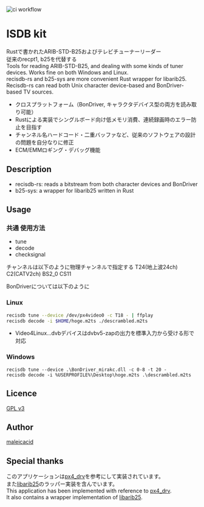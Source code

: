 ![ci workflow](https://github.com/kazuki0824/b25-kit-rs/actions/workflows/rust.yml/badge.svg)

ISDB kit
====
Rustで書かれたARIB-STD-B25およびテレビチューナーリーダー  
従来のrecpt1, b25を代替する  
Tools for reading ARIB-STD-B25, and dealing with some kinds of tuner devices. Works fine on both Windows and Linux.  
recisdb-rs and b25-sys are more convenient Rust wrapper for libarib25. Recisdb-rs can read both Unix character device-based and BonDriver-based TV sources. 
- クロスプラットフォーム（BonDriver, キャラクタデバイス型の両方を読み取り可能）
- Rustによる実装でシングルボード向け低メモリ消費、連続録画時のエラー防止を目指す
- チャンネル名ハードコード・二重バッファなど、従来のソフトウェアの設計の問題を自分なりに修正
- ECM/EMMロギング・デバッグ機能

## Description
- recisdb-rs: reads a bitstream from both character devices and BonDriver
- b25-sys: a wrapper for libarib25 written in Rust


## Usage
### 共通 使用方法
- tune 
- decode
- checksignal

チャンネルは以下のように物理チャンネルで指定する
T24(地上波24ch)
C2(CATV2ch)
BS2_0
CS11

BonDriverについては以下のように

### Linux
```bash
recisdb tune --device /dev/px4video0 -c T18 - | ffplay
recisdb decode -i $HOME/hoge.m2ts ./descrambled.m2ts
```
- Video4Linux...dvbデバイスはdvbv5-zapの出力を標準入力から受ける形で対応
### Windows
```
recisdb tune --device .\BonDriver_mirakc.dll -c 0-8 -t 20 -
recisdb decode -i %USERPROFILE%\Desktop\hoge.m2ts .\descrambled.m2ts
```


## Licence
[GPL v3](https://github.com/kazuki0824/b25-kit-rs/blob/master/LICENSE)

## Author
[maleicacid](https://github.com/kazuki0824)

## Special thanks
このアプリケーションは[px4_drv](https://github.com/nns779/px4_drv)を参考にして実装されています。  
また[libarib25](https://github.com/stz2012/libarib25)のラッパー実装を含んでいます。  
This application has been implemented with reference to [px4_drv](https://github.com/nns779/px4_drv).  
It also contains a wrapper implementation of [libarib25](https://github.com/stz2012/libarib25).
